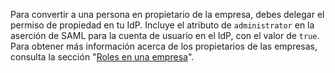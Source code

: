 Para convertir a una persona en propietario de la empresa, debes delegar el permiso de propiedad en tu IdP. Incluye el atributo de `administrator` en la aserción de SAML para la cuenta de usuario en el IdP, con el valor de `true`. Para obtener más información acerca de los propietarios de las empresas, consulta la sección "[Roles en una empresa](/admin/user-management/managing-users-in-your-enterprise/roles-in-an-enterprise)".
